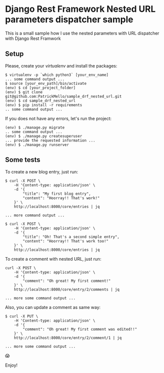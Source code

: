 # Django Rest Framework Nested URL parameters dispatcher sample
This is a small sample how I use the nested parameters with URL dispatcher with Django Rest Framwork

## Setup 
Please, create your _virtualenv_ and install the packages:

```shell
$ virtualenv -p `which python3` [your_env_name]
... some command output ...
$ source [your_env_path]/bin/activate
(env) $ cd [your_project_folder]
(env) $ git clone git@github.com:PatrickMello/sample_drf_nested_url.git
(env) $ cd sample_drf_nested_url
(env) $ pip install -r requirements
.. some command output ...
```


If you does not have any errors, let's run the project:
```shell
(env) $ ./manage.py migrate
.. some command output ... 
(env) $ ./manage.py createsuperuser
... provide the requested information ...
(env) $ ./manage.py runserver
```


## Some tests

To create a new blog entry, just run:
```shell
$ curl -X POST \
    -H 'Content-type: application/json' \
    -d '{
        "title": "My first blog entry",
        "content": "Hoorray!! That's work!"
    }' \
    http://localhost:8000/core/entries | jq

... more command output ...

$ curl -X POST \
    -H 'Content-type: application/json' \
    -d '{
        "title": "Oh! That's a second simple entry",
        "content": "Hoorray!! That's work too!"
    }' \
    http://localhost:8000/core/entries | jq
```


To create a comment with nested URL, just run:
```shell
curl -X POST \
    -H 'Content-type: application/json' \
    -d '{
        "comment": "Oh great! My first comment!"
    }' \
    http://localhost:8000/core/entry/2/comments | jq

... more some command output ... 
```

Also, you can update a comment as same way:

```shell
$ curl -X PUT \
    -H 'Content-type: application/json' \
    -d '{
        "comment": "Oh great! My first comment was edited!!"
    }' \
    http://localhost:8000/core/entry/2/comment/1 | jq

... more some command output ... 

```

:scream:

Enjoy!




